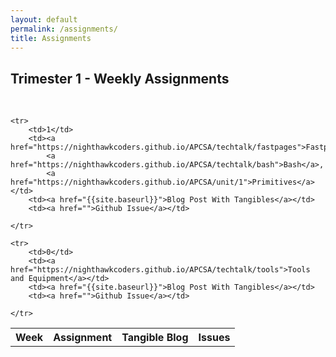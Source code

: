 ```yaml
---
layout: default
permalink: /assignments/
title: Assignments
---
```

## Trimester 1 - Weekly Assignments
 <br>
<table>
    <tr>
     <th>Week</th>
     <th>Assignment</th>
     <th>Tangible Blog</th>
     <th>Issues</th>
    </tr>

    <tr>
        <td>1</td>
        <td><a href="https://nighthawkcoders.github.io/APCSA/techtalk/fastpages">Fastpages</a>,
            <a href="https://nighthawkcoders.github.io/APCSA/techtalk/bash">Bash</a>,
            <a href="https://nighthawkcoders.github.io/APCSA/unit/1">Primitives</a></td>
        <td><a href="{{site.baseurl}}">Blog Post With Tangibles</a></td>
        <td><a href="">Github Issue</a></td>
        
    </tr>

    <tr>
        <td>0</td>
        <td><a href="https://nighthawkcoders.github.io/APCSA/techtalk/tools">Tools and Equipment</a></td>
        <td><a href="{{site.baseurl}}">Blog Post With Tangibles</a></td>
        <td><a href="">Github Issue</a></td>
        
    </tr>


    
</table>

